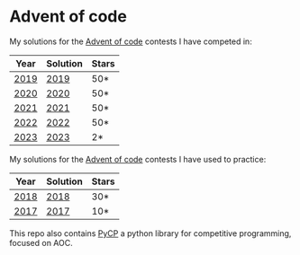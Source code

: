 # Advent of code
My solutions for the [Advent of code](https://adventofcode.com) contests I have competed in:

| Year                                  | Solution                 | Stars |
|---------------------------------------|--------------------------|-------|
| [2019](https://adventofcode.com/2019) | [2019](./2019/README.md) | 50*   |
| [2020](https://adventofcode.com/2020) | [2020](./2020/README.md) | 50*   |
| [2021](https://adventofcode.com/2021) | [2021](./2021/README.md) | 50*   |
| [2022](https://adventofcode.com/2022) | [2022](./2022/README.md) | 50*   |
| [2023](https://adventofcode.com/2023) | [2023](./2023/README.md) | 2*    |


My solutions for the [Advent of code](https://adventofcode.com) contests I have used to practice:

| Year                                  | Solution                 | Stars |
|---------------------------------------|--------------------------|-------|
| [2018](https://adventofcode.com/2018) | [2018](./2018/README.md) | 30*   |
| [2017](https://adventofcode.com/2017) | [2017](./2017/README.md) | 10*   |


This repo also contains [PyCP](./pycp/README.md) a python library for competitive programming, focused on AOC.
